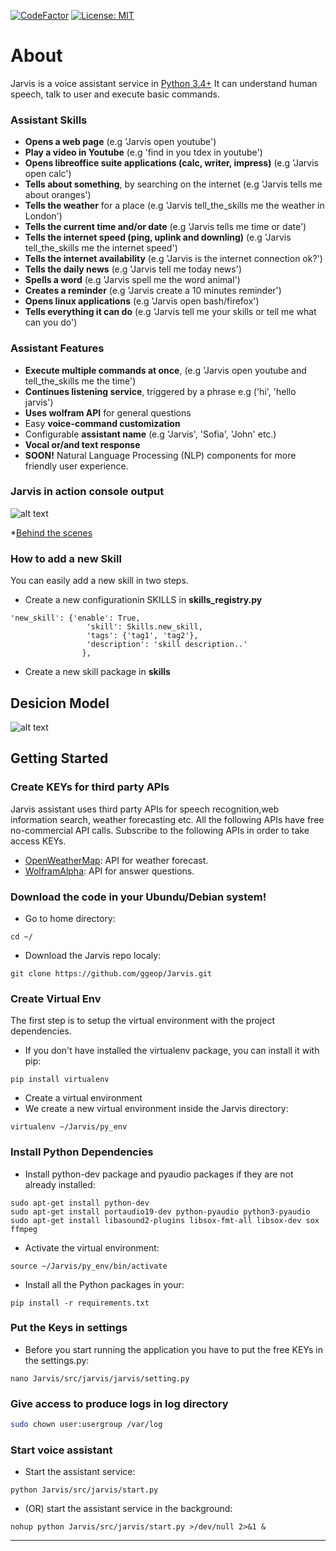 [![CodeFactor](https://www.codefactor.io/repository/github/ggeop/jarvis-voice-assistant/badge)](https://www.codefactor.io/repository/github/ggeop/jarvis-voice-assistant)
[![License: MIT](https://img.shields.io/badge/License-MIT-yellow.svg)](https://opensource.org/licenses/MIT)
# About
Jarvis is a voice assistant service in [Python 3.4+](https://www.python.org/downloads/release/python-360/)
It can understand human speech, talk to user and execute basic commands.

### Assistant Skills
* **Opens a web page** (e.g 'Jarvis open youtube')
* **Play a video in Youtube** (e.g 'find in you tdex in youtube')
* **Opens libreoffice suite applications (calc, writer, impress)** (e.g 'Jarvis open calc')
* **Tells about something**, by searching on the internet (e.g 'Jarvis tells me about oranges')
* **Tells the weather** for a place (e.g 'Jarvis tell_the_skills me the weather in London')
* **Tells the current time and/or date** (e.g 'Jarvis tells me time or date')
* **Tells the internet speed (ping, uplink and downling)** (e.g 'Jarvis tell_the_skills me the internet speed')
* **Tells the internet availability** (e.g 'Jarvis is the internet connection ok?')
* **Tells the daily news** (e.g 'Jarvis tell me today news')
* **Spells a word** (e.g 'Jarvis spell me the word animal')
* **Creates a reminder** (e.g 'Jarvis create a 10 minutes reminder')
* **Opens linux applications** (e.g 'Jarvis open bash/firefox')
* **Tells everything it can do** (e.g 'Jarvis tell me your skills or tell me what can you do')


### Assistant Features
* **Execute multiple commands at once**, (e.g 'Jarvis open youtube and tell_the_skills me the time')
* **Continues listening service**, triggered by a phrase e.g ('hi', 'hello jarvis')
* **Uses wolfram API** for general questions
* Easy **voice-command customization**
* Configurable **assistant name** (e.g 'Jarvis', 'Sofia', 'John' etc.)
* **Vocal or/and text response**
* **SOON!** Natural Language Processing (NLP) components for more friendly user experience.

### Jarvis in action console output
![alt text](https://github.com/ggeop/Jarvis/blob/master/imgs/Jarvis_printscreen.PNG)

*[Behind the scenes](https://github.com/ggeop/Jarvis/blob/master/imgs/jarvis_log.PNG)

### How to add a new Skill
You can easily add a new skill in two steps.
* Create a new configurationin SKILLS in **skills_registry.py**
```{python}
'new_skill': {'enable': True,
                 'skill': Skills.new_skill,
                 'tags': {'tag1', 'tag2'},
                 'description': 'skill description..'
                },                
```
* Create a new skill package in **skills**


## Desicion Model
![alt text](https://github.com/ggeop/Jarvis/blob/master/imgs/desicion_model.png)

## Getting Started
### Create KEYs for third party APIs
Jarvis assistant uses third party APIs for speech recognition,web information search, weather forecasting etc.
All the following APIs have free no-commercial API calls. Subscribe to the following APIs in order to take access KEYs.
* [OpenWeatherMap](https://openweathermap.org/appid): API for weather forecast.
* [WolframAlpha](https://developer.wolframalpha.com/portal/myapps/): API for answer questions.

### Download the code in your Ubundu/Debian system!
* Go to home directory:

```
cd ~/
```
* Download the Jarvis repo localy:

```
git clone https://github.com/ggeop/Jarvis.git
```

### Create Virtual Env
The first step is to setup the virtual environment with the project dependencies.
* If you don't have installed the virtualenv package, you can install it with pip:
```
pip install virtualenv
```
* Create a virtual environment
* We create a new virtual environment inside the Jarvis directory:
```
virtualenv ~/Jarvis/py_env
```

### Install Python Dependencies
* Install python-dev package and pyaudio packages if they are not already installed:
```
sudo apt-get install python-dev
sudo apt-get install portaudio19-dev python-pyaudio python3-pyaudio
sudo apt-get install libasound2-plugins libsox-fmt-all libsox-dev sox ffmpeg
```
* Activate the virtual environment:
```
source ~/Jarvis/py_env/bin/activate
```
* Install all the Python packages in your:
```
pip install -r requirements.txt
```

### Put the Keys in settings
* Before you start running the application you have to put the free KEYs in the settings.py:
```
nano Jarvis/src/jarvis/jarvis/setting.py
```

### Give access to produce logs in log directory
```bash
sudo chown user:usergroup /var/log
```

### Start voice assistant
* Start the assistant service:
```
python Jarvis/src/jarvis/start.py
```

* (OR) start the assistant service in the background:
```
nohup python Jarvis/src/jarvis/start.py >/dev/null 2>&1 &
```

---
